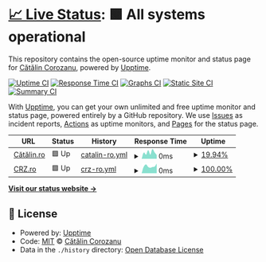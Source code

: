 # [📈 Live Status](https://status.crz.ro): <!--live status--> **🟩 All systems operational**

This repository contains the open-source uptime monitor and status page for [Cătălin Corozanu](https://corozanu.ro), powered by [Upptime](https://github.com/upptime/upptime).

[![Uptime CI](https://github.com/corozanu/uptime/workflows/Uptime%20CI/badge.svg)](https://github.com/corozanu/uptime/actions?query=workflow%3A%22Uptime+CI%22)
[![Response Time CI](https://github.com/corozanu/uptime/workflows/Response%20Time%20CI/badge.svg)](https://github.com/corozanu/uptime/actions?query=workflow%3A%22Response+Time+CI%22)
[![Graphs CI](https://github.com/corozanu/uptime/workflows/Graphs%20CI/badge.svg)](https://github.com/corozanu/uptime/actions?query=workflow%3A%22Graphs+CI%22)
[![Static Site CI](https://github.com/corozanu/uptime/workflows/Static%20Site%20CI/badge.svg)](https://github.com/corozanu/uptime/actions?query=workflow%3A%22Static+Site+CI%22)
[![Summary CI](https://github.com/corozanu/uptime/workflows/Summary%20CI/badge.svg)](https://github.com/corozanu/uptime/actions?query=workflow%3A%22Summary+CI%22)

With [Upptime](https://upptime.js.org), you can get your own unlimited and free uptime monitor and status page, powered entirely by a GitHub repository. We use [Issues](https://github.com/corozanu/uptime/issues) as incident reports, [Actions](https://github.com/corozanu/uptime/actions) as uptime monitors, and [Pages](https://status.crz.ro) for the status page.

<!--start: status pages-->
<!-- This summary is generated by Upptime (https://github.com/upptime/upptime) -->
<!-- Do not edit this manually, your changes will be overwritten -->
<!-- prettier-ignore -->
| URL | Status | History | Response Time | Uptime |
| --- | ------ | ------- | ------------- | ------ |
| <img alt="" src="https://icons.duckduckgo.com/ip3/catalin.ro.ico" height="13"> [Cătălin.ro](https://catalin.ro) | 🟩 Up | [catalin-ro.yml](https://github.com/corozanu/uptime/commits/HEAD/history/catalin-ro.yml) | <details><summary><img alt="Response time graph" src="./graphs/catalin-ro/response-time-week.png" height="20"> 0ms</summary><br><a href="https://status.crz.ro/history/catalin-ro"><img alt="Response time 0" src="https://img.shields.io/endpoint?url=https%3A%2F%2Fraw.githubusercontent.com%2Fcorozanu%2Fuptime%2FHEAD%2Fapi%2Fcatalin-ro%2Fresponse-time.json"></a><br><a href="https://status.crz.ro/history/catalin-ro"><img alt="24-hour response time 0" src="https://img.shields.io/endpoint?url=https%3A%2F%2Fraw.githubusercontent.com%2Fcorozanu%2Fuptime%2FHEAD%2Fapi%2Fcatalin-ro%2Fresponse-time-day.json"></a><br><a href="https://status.crz.ro/history/catalin-ro"><img alt="7-day response time 0" src="https://img.shields.io/endpoint?url=https%3A%2F%2Fraw.githubusercontent.com%2Fcorozanu%2Fuptime%2FHEAD%2Fapi%2Fcatalin-ro%2Fresponse-time-week.json"></a><br><a href="https://status.crz.ro/history/catalin-ro"><img alt="30-day response time 0" src="https://img.shields.io/endpoint?url=https%3A%2F%2Fraw.githubusercontent.com%2Fcorozanu%2Fuptime%2FHEAD%2Fapi%2Fcatalin-ro%2Fresponse-time-month.json"></a><br><a href="https://status.crz.ro/history/catalin-ro"><img alt="1-year response time 0" src="https://img.shields.io/endpoint?url=https%3A%2F%2Fraw.githubusercontent.com%2Fcorozanu%2Fuptime%2FHEAD%2Fapi%2Fcatalin-ro%2Fresponse-time-year.json"></a></details> | <details><summary><a href="https://status.crz.ro/history/catalin-ro">19.94%</a></summary><a href="https://status.crz.ro/history/catalin-ro"><img alt="All-time uptime 19.94%" src="https://img.shields.io/endpoint?url=https%3A%2F%2Fraw.githubusercontent.com%2Fcorozanu%2Fuptime%2FHEAD%2Fapi%2Fcatalin-ro%2Fuptime.json"></a><br><a href="https://status.crz.ro/history/catalin-ro"><img alt="24-hour uptime 19.94%" src="https://img.shields.io/endpoint?url=https%3A%2F%2Fraw.githubusercontent.com%2Fcorozanu%2Fuptime%2FHEAD%2Fapi%2Fcatalin-ro%2Fuptime-day.json"></a><br><a href="https://status.crz.ro/history/catalin-ro"><img alt="7-day uptime 19.94%" src="https://img.shields.io/endpoint?url=https%3A%2F%2Fraw.githubusercontent.com%2Fcorozanu%2Fuptime%2FHEAD%2Fapi%2Fcatalin-ro%2Fuptime-week.json"></a><br><a href="https://status.crz.ro/history/catalin-ro"><img alt="30-day uptime 19.94%" src="https://img.shields.io/endpoint?url=https%3A%2F%2Fraw.githubusercontent.com%2Fcorozanu%2Fuptime%2FHEAD%2Fapi%2Fcatalin-ro%2Fuptime-month.json"></a><br><a href="https://status.crz.ro/history/catalin-ro"><img alt="1-year uptime 19.94%" src="https://img.shields.io/endpoint?url=https%3A%2F%2Fraw.githubusercontent.com%2Fcorozanu%2Fuptime%2FHEAD%2Fapi%2Fcatalin-ro%2Fuptime-year.json"></a></details>
| <img alt="" src="https://icons.duckduckgo.com/ip3/crz.ro.ico" height="13"> [CRZ.ro](https://crz.ro) | 🟩 Up | [crz-ro.yml](https://github.com/corozanu/uptime/commits/HEAD/history/crz-ro.yml) | <details><summary><img alt="Response time graph" src="./graphs/crz-ro/response-time-week.png" height="20"> 0ms</summary><br><a href="https://status.crz.ro/history/crz-ro"><img alt="Response time 0" src="https://img.shields.io/endpoint?url=https%3A%2F%2Fraw.githubusercontent.com%2Fcorozanu%2Fuptime%2FHEAD%2Fapi%2Fcrz-ro%2Fresponse-time.json"></a><br><a href="https://status.crz.ro/history/crz-ro"><img alt="24-hour response time 0" src="https://img.shields.io/endpoint?url=https%3A%2F%2Fraw.githubusercontent.com%2Fcorozanu%2Fuptime%2FHEAD%2Fapi%2Fcrz-ro%2Fresponse-time-day.json"></a><br><a href="https://status.crz.ro/history/crz-ro"><img alt="7-day response time 0" src="https://img.shields.io/endpoint?url=https%3A%2F%2Fraw.githubusercontent.com%2Fcorozanu%2Fuptime%2FHEAD%2Fapi%2Fcrz-ro%2Fresponse-time-week.json"></a><br><a href="https://status.crz.ro/history/crz-ro"><img alt="30-day response time 0" src="https://img.shields.io/endpoint?url=https%3A%2F%2Fraw.githubusercontent.com%2Fcorozanu%2Fuptime%2FHEAD%2Fapi%2Fcrz-ro%2Fresponse-time-month.json"></a><br><a href="https://status.crz.ro/history/crz-ro"><img alt="1-year response time 0" src="https://img.shields.io/endpoint?url=https%3A%2F%2Fraw.githubusercontent.com%2Fcorozanu%2Fuptime%2FHEAD%2Fapi%2Fcrz-ro%2Fresponse-time-year.json"></a></details> | <details><summary><a href="https://status.crz.ro/history/crz-ro">100.00%</a></summary><a href="https://status.crz.ro/history/crz-ro"><img alt="All-time uptime 100.00%" src="https://img.shields.io/endpoint?url=https%3A%2F%2Fraw.githubusercontent.com%2Fcorozanu%2Fuptime%2FHEAD%2Fapi%2Fcrz-ro%2Fuptime.json"></a><br><a href="https://status.crz.ro/history/crz-ro"><img alt="24-hour uptime 100.00%" src="https://img.shields.io/endpoint?url=https%3A%2F%2Fraw.githubusercontent.com%2Fcorozanu%2Fuptime%2FHEAD%2Fapi%2Fcrz-ro%2Fuptime-day.json"></a><br><a href="https://status.crz.ro/history/crz-ro"><img alt="7-day uptime 100.00%" src="https://img.shields.io/endpoint?url=https%3A%2F%2Fraw.githubusercontent.com%2Fcorozanu%2Fuptime%2FHEAD%2Fapi%2Fcrz-ro%2Fuptime-week.json"></a><br><a href="https://status.crz.ro/history/crz-ro"><img alt="30-day uptime 100.00%" src="https://img.shields.io/endpoint?url=https%3A%2F%2Fraw.githubusercontent.com%2Fcorozanu%2Fuptime%2FHEAD%2Fapi%2Fcrz-ro%2Fuptime-month.json"></a><br><a href="https://status.crz.ro/history/crz-ro"><img alt="1-year uptime 100.00%" src="https://img.shields.io/endpoint?url=https%3A%2F%2Fraw.githubusercontent.com%2Fcorozanu%2Fuptime%2FHEAD%2Fapi%2Fcrz-ro%2Fuptime-year.json"></a></details>

<!--end: status pages-->

[**Visit our status website →**](https://status.crz.ro)

## 📄 License

- Powered by: [Upptime](https://github.com/upptime/upptime)
- Code: [MIT](./LICENSE) © [Cătălin Corozanu](https://corozanu.ro)
- Data in the `./history` directory: [Open Database License](https://opendatacommons.org/licenses/odbl/1-0/)

